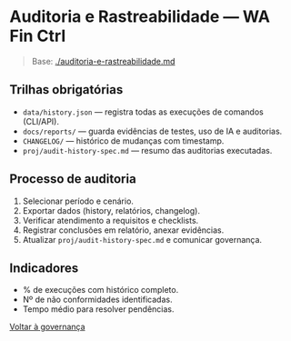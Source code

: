 <!-- proj/06-governanca-tecnica-e-controle-de-qualidade/auditoria-e-rastreabilidade-spec.md -->
# Auditoria e Rastreabilidade — WA Fin Ctrl

> Base: [./auditoria-e-rastreabilidade.md](./auditoria-e-rastreabilidade.md)

## Trilhas obrigatórias
- `data/history.json` — registra todas as execuções de comandos (CLI/API).
- `docs/reports/` — guarda evidências de testes, uso de IA e auditorias.
- `CHANGELOG/` — histórico de mudanças com timestamp.
- `proj/audit-history-spec.md` — resumo das auditorias executadas.

## Processo de auditoria
1. Selecionar período e cenário.  
2. Exportar dados (history, relatórios, changelog).  
3. Verificar atendimento a requisitos e checklists.  
4. Registrar conclusões em relatório, anexar evidências.  
5. Atualizar `proj/audit-history-spec.md` e comunicar governança.

## Indicadores
- % de execuções com histórico completo.  
- Nº de não conformidades identificadas.  
- Tempo médio para resolver pendências.

[Voltar à governança](README-spec.md)
